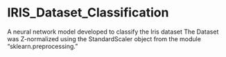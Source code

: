 # IRIS_Dataset_Classification
A neural network model developed to classify the Iris dataset
The Dataset was Z-normalized using the StandardScaler object from the module
“sklearn.preprocessing.”